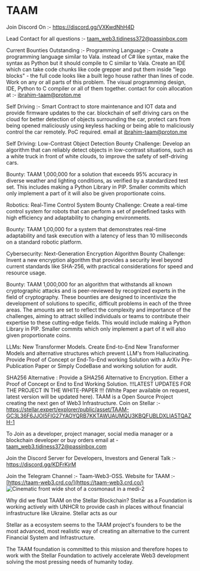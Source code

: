 # TAAM

Join Discord On :- https://discord.gg/VXKwdNhH4D

Lead Contact for all questions :- taam_web3.tidiness372@passinbox.com

Current Bounties Outstanding :- 
Programming Language :- Create a programming language similar to Vala. instead of C# like syntax, make the syntax as Python but it should compile to C similar to Vala. Create an IDE which can take code chunks like code grepper and put them inside "lego blocks" - the full code looks like a built lego house rather than lines of code. Work on any or all parts of this problem. The visual programming design, IDE, Python to C compiler or all of them together. contact for coin allocation at :- ibrahim-taam@proton.me

Self Driving :- Smart Contract to store maintenance and IOT data and provide firmware updates to the car. blockchain of self driving cars on the cloud for better detection of objects surrounding the car, protect cars from being opened maliciously using keyless hacking or being able to maliciously control the car remotely. PoC required. email at ibrahim-taam@proton.me

Self Driving: Low-Contrast Object Detection Bounty
Challenge: Develop an algorithm that can reliably detect objects in low-contrast situations, such as a white truck in front of white clouds, to improve the safety of self-driving cars.

Bounty: TAAM 1,000,000 for a solution that exceeds 95% accuracy in diverse weather and lighting conditions, as verified by a standardized test set. This includes making a Python Library in PIP. Smaller commits which only implement a part of it will also be given proportionate coins. 

Robotics: Real-Time Control System Bounty
Challenge: Create a real-time control system for robots that can perform a set of predefined tasks with high efficiency and adaptability to changing environments.

Bounty: TAAM 1,00,000 for a system that demonstrates real-time adaptability and task execution with a latency of less than 10 milliseconds on a standard robotic platform.

Cybersecurity: Next-Generation Encryption Algorithm Bounty
Challenge: Invent a new encryption algorithm that provides a security level beyond current standards like SHA-256, with practical considerations for speed and resource usage.

Bounty: TAAM 1,000,000 for an algorithm that withstands all known cryptographic attacks and is peer-reviewed by recognized experts in the field of cryptography.
These bounties are designed to incentivize the development of solutions to specific, difficult problems in each of the three areas. The amounts are set to reflect the complexity and importance of the challenges, aiming to attract skilled individuals or teams to contribute their expertise to these cutting-edge fields. This would include making a Python Library in PIP. Smaller commits which only implement a part of it will also given proportionate coins. 

LLMs: New Transformer Models. Create End-to-End New Transformer Models and alternative structures which prevent LLM's from Hallucinating. Provide Proof of Concept or End-To-End working Solution with a ArXiv Pre-Publication Paper or Simply CodeBase and working solution for audit. 

SHA256 Alternative : Provide a SHA256 Alternative to Encryption. Either a Proof of Concept or End to End Working Solution. 
!!!LATEST UPDATES FOR THE PROJECT IN THE WHITE-PAPER !!! (White Paper available on request, latest version will be updated here). 
TAAM is a Open Source Project creating the next gen of Web3 Infrastructure. 
Coin on Stellar :- https://stellar.expert/explorer/public/asset/TAAM-GC3L36F6JJOI5FIG27YAOYQRB7KKTAWUAUMQU3KBQFUBLDXLIA5TQAZH-1

To Join as a developer, project manager, social media manager or a blockchain developer or buy orders email at - taam_web3.tidiness372@passinbox.com

Join the Discord Server for Developers, Investors and General Talk :- https://discord.gg/KDFrKjrM

Join the Telegram Channel :- Taam-Web3-OSS. 
Website for TAAM :- [https://taam-web3.crd.co/](https://taam-web3.crd.co/)
![Cinematic front wide shot of a cosmonaut in a medi-2](https://github.com/Ibrahim-Mukherjee/TAAM/assets/35773504/ca64a319-e940-49ca-90de-26dcac1ffaa6)

Why did we float TAAM on the Stellar Blockchain? Stellar as a Foundation is working actively with UNHCR to provide cash in places without financial infrastructure like Ukraine. Stellar acts as our 

Stellar as a ecosystem seems to the TAAM project's founders to be the most advanced, most realistic way of creating an alternative to the current Financial System and Infrastructure.

The TAAM foundation is committed to this mission and therefore hopes to work with the Stellar Foundation to actively accelerate Web3 development solving the most pressing needs of humanity today.
